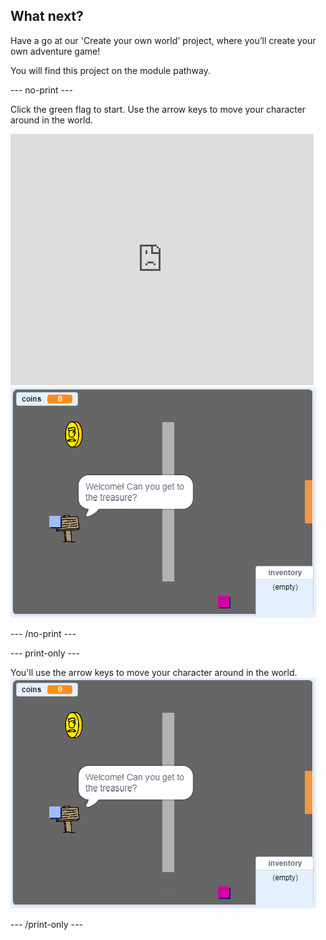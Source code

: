 ## What next?

Have a go at our 'Create your own world' project, where you’ll create your own adventure game!

You will find this project on the module pathway.

--- no-print ---

Click the green flag to start. Use the arrow keys to move your character around in the world.

<div class="scratch-preview">
  <iframe allowtransparency="true" width="485" height="402" src="https://scratch.mit.edu/projects/embed/258757783/?autostart=false" frameborder="0" scrolling="no"></iframe>
  <img src="images/create-showcase.png">
</div>

--- /no-print ---

--- print-only ---

You'll use the arrow keys to move your character around in the world.
![showcase.png](images/create-showcase.png)

--- /print-only ---
